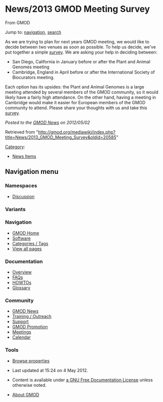 









<span id="top"></span>







# <span dir="auto">News/2013 GMOD Meeting Survey</span>





From GMOD









Jump to: [navigation](#mw-navigation), [search](#p-search)





As we are trying to plan for next years GMOD meeting, we would like to
decide between two venues as soon as possible. To help us decide, we've
put together a simple
<a href="http://www.surveymonkey.com/s/CPC25P5" class="external text"
rel="nofollow">survey</a>. We are asking your help in deciding between:

- San Diego, California in January before or after the Plant and Animal
  Genomes meeting
- Cambridge, England in April before or after the International Society
  of Biocurators meeting.

Each option has its upsides: the Plant and Animal Genomes is a large
meeting attended by several members of the GMOD community, so it would
likely have a fairly high attendance. On the other hand, having a
meeting in Cambridge would make it easier for European members of the
GMOD community to attend. Please share your thoughts with us and take
this
<a href="http://www.surveymonkey.com/s/CPC25P5" class="external text"
rel="nofollow">survey</a>.

  



*Posted to the [GMOD News](../GMOD_News "GMOD News") on 2012/05/02*







Retrieved from
"<http://gmod.org/mediawiki/index.php?title=News/2013_GMOD_Meeting_Survey&oldid=20585>"







[Category](../Special%3ACategories "Special%3ACategories"):

- [News Items](../Category%3ANews_Items "Category%3ANews Items")















## Navigation menu









### Namespaces


- <span id="ca-talk"><a
  href="http://gmod.org/mediawiki/index.php?title=Talk:News/2013_GMOD_Meeting_Survey&amp;action=edit&amp;redlink=1"
  accesskey="t"
  title="Discussion about the content page [t]">Discussion</a></span>





### 

### Variants[](#)























<a href="../Main_Page"
style="background-image: url(../../images/GMOD-cogs.png);"
title="Visit the main page"></a>





### Navigation



- <span id="n-GMOD-Home">[GMOD Home](../Main_Page)</span>
- <span id="n-Software">[Software](../GMOD_Components)</span>
- <span id="n-Categories-.2F-Tags">[Categories /
  Tags](../Categories)</span>
- <span id="n-View-all-pages">[View all
  pages](../Special:AllPages)</span>







### Documentation



- <span id="n-Overview">[Overview](../Overview)</span>
- <span id="n-FAQs">[FAQs](../Category%3AFAQ)</span>
- <span id="n-HOWTOs">[HOWTOs](../Category%3AHOWTO)</span>
- <span id="n-Glossary">[Glossary](../Glossary)</span>







### Community



- <span id="n-GMOD-News">[GMOD News](../GMOD_News)</span>
- <span id="n-Training-.2F-Outreach">[Training /
  Outreach](../Training_and_Outreach)</span>
- <span id="n-Support">[Support](../Support)</span>
- <span id="n-GMOD-Promotion">[GMOD Promotion](../GMOD_Promotion)</span>
- <span id="n-Meetings">[Meetings](../Meetings)</span>
- <span id="n-Calendar">[Calendar](../Calendar)</span>







### Tools




- <span id="t-smwbrowselink"><a href="../Special%3ABrowse/News-2F2013_GMOD_Meeting_Survey"
  rel="smw-browse">Browse properties</a></span>












- <span id="footer-info-lastmod">Last updated at 15:24 on 4 May
  2012.</span>
<!-- - <span id="footer-info-viewcount">8,532 page views.</span> -->
- <span id="footer-info-copyright">Content is available under
  <a href="http://www.gnu.org/licenses/fdl-1.3.html" class="external"
  rel="nofollow">a GNU Free Documentation License</a> unless otherwise
  noted.</span>

<!-- -->

- <span id="footer-places-about">[About
  GMOD](../GMOD%3AAbout "GMOD%3AAbout")</span>

<!-- -->







